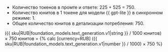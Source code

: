 * Количество токенов в промте и ответе: 225 + 525 = 750.
* Количество юнитов в 1 токене для модели {{ gpt-lite }} в синхронном режиме: 1.
* Общее количество юнитов в детализации потребления: 750.

({{ sku|RUB|foundation_models.text_generation.v1|string }} / 1000 юнитов) × 750 юнитов = {% calc [currency=RUB] ({{ sku|RUB|foundation_models.text_generation.v1|number }} / 1000) × 750 %}